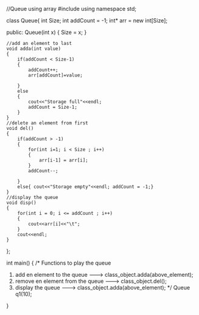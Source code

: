 //Queue using array
#include<iostream>
using namespace std;

class Queue{
    int Size;
    int addCount = -1;
    int* arr = new int[Size];

public:
    Queue(int x)
    {
        Size = x;
    }

    //add an element to last
    void adda(int value)
    {
        if(addCount < Size-1)
        {
            addCount++;
            arr[addCount]=value;

        }
        else
        {
            cout<<"Storage full"<<endl;
            addCount = Size-1;
        }
    }
    //delete an element from first
    void del()
    {
        if(addCount > -1)
        {
            for(int i=1; i < Size ; i++)
            {
                arr[i-1] = arr[i];
            }
            addCount--;

        }
        else{ cout<<"Storage empty"<<endl; addCount = -1;}
    }
    //display the queue
    void disp()
    {
        for(int i = 0; i <= addCount ; i++)
        {
            cout<<arr[i]<<"\t";
        }
        cout<<endl;
    }

};

int main()
{
/*
Functions to play the queue
1. add en element to the queue ---> class_object.adda(above_element);
2. remove en element from the queue ---> class_object.del();
3. display the queue ---> class_object.adda(above_element);
*/
    Queue q1(10);

}
